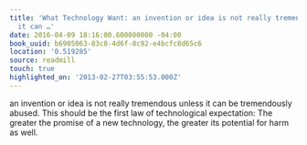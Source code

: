 ```yaml
---
title: 'What Technology Want: an invention or idea is not really tremendous unless
  it can …'
date: 2016-04-09 18:16:00.600000000 -04:00
book_uuid: b6905063-83c8-4d6f-8c92-e4bcfc8d65c6
location: '0.519285'
source: readmill
touch: true
highlighted_on: '2013-02-27T03:55:53.000Z'
---
```


an invention or idea is not really tremendous unless it can be tremendously abused. This should be the first law of technological expectation: The greater the promise of a new technology, the greater its potential for harm as well.